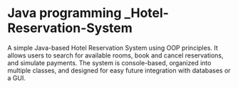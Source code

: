 # Java programming _Hotel-Reservation-System
A simple Java-based Hotel Reservation System using OOP principles. It allows users to search for available rooms, book and cancel reservations, and simulate payments. The system is console-based, organized into multiple classes, and designed for easy future integration with databases or a GUI.
